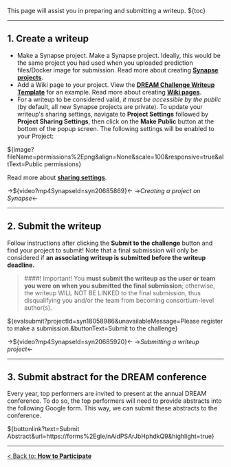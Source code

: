 
This page will assist you in preparing and submitting a writeup.
${toc}

---

## **1.  Create a writeup**
   
* Make a Synapse project.  Make a Synapse project.  Ideally, this would be the same project you had used when you uploaded prediction files/Docker image for submission.  Read more about creating [**Synapse projects**](https://docs.synapse.org/articles/getting_started.html#project-and-data-management-on-synapse).
* Add a Wiki page to your project.  View the [**DREAM Challenge Writeup Template**](syn2351771) for an example.  Read more about creating [**Wiki pages**](https://docs.synapse.org/articles/getting_started.html#adding-a-wiki-to-your-project).
* For a writeup to be considered valid, _it must be accessible by the public_ (by default, all new Synapse projects are private). To update your writeup's sharing settings, navigate to **Project Settings** followed by **Project Sharing Settings**, then click on the **Make Public** button at the bottom of the popup screen.  The following settings will be enabled to your Project:

${image?fileName=permissions%2Epng&align=None&scale=100&responsive=true&altText=Public permissions}

Read more about [**sharing settings**](https://docs.synapse.org/articles/access_controls.html#how-to-share-projects).

->${video?mp4SynapseId=syn20685869}<-
->_Creating a project on Synapse_<-

---

## **2.  Submit the writeup**
Follow instructions after clicking the **Submit to the challenge** button and find your project to submit!  Note that a final submission will only be considered if **an associating writeup is submitted before the writeup deadline.**
> ####! Important!
> You **must submit the writeup as the user or team you were on when you submitted  the final submission**; otherwise, the writeup WILL NOT BE LINKED to the final submission, thus disqualifying you and/or the team from becoming consortium-level author(s).

${evalsubmit?projectId=syn18058986&unavailableMessage=Please register to make a submission.&buttonText=Submit to the challenge}

->${video?mp4SynapseId=syn20685920}<-
->_Submitting a writeup project_<-


---

## **3. Submit abstract for the DREAM conference**
Every year, top performers are invited to present at the annual DREAM conference.  To do so, the top performers will need to provide abstracts into the following Google form. This way, we can submit these abstracts to the conference.

${buttonlink?text=Submit Abstract&url=https://forms%2Egle/nAidPSArJbHphdkQ9&highlight=true}

---

[< Back to: **How to Participate**](#!Synapse:syn18058986/wiki/588173)
